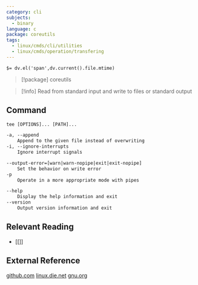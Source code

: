 ```yaml
---
category: cli
subjects:
  - binary
language: c
package: coreutils
tags:
  - linux/cmds/cli/utilities
  - linux/cmds/operation/transfering
---
```


`$= dv.el('span',dv.current().file.mtime)`
> [!package] coreutils

> [!info] Read from standard input and write to files or standard output

## Command
```txt
tee [OPTIONS]... [PATH]...

-a, --append
	Append to the given file instead of overwriting
-i, --ignore-interrupts
	Ignore interrupt signals

--output-error=[warn|warn-nopipe|exit|exit-nopipe]
	Set the behavior on write error
-p
	Operate in a more appropriate mode with pipes

--help
	Display the help information and exit 
--version
	Output version information and exit
```

## Relevant Reading
- [[]]

## External Reference
[github.com](https://github.com/coreutils/coreutils)
[linux.die.net](https://linux.die.net/man/1/tee)
[gnu.org](https://www.gnu.org/software/coreutils/manual/html_node/tee-invocation.html#tee-invocation)

